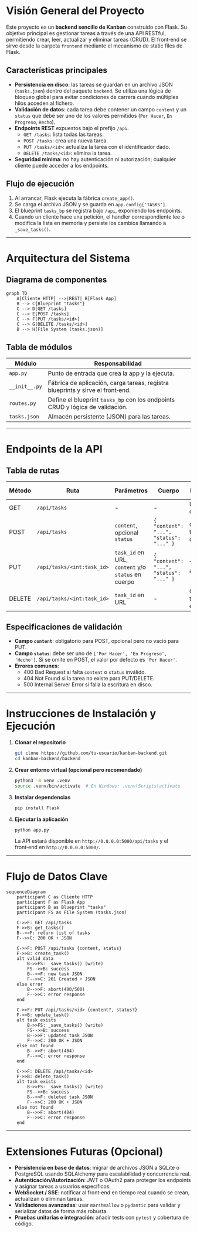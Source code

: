 # Visión General del Proyecto

Este proyecto es un **backend sencillo de Kanban** construido con Flask. Su objetivo principal es gestionar tareas a través de una API RESTful, permitiendo crear, leer, actualizar y eliminar tareas (CRUD). El front‑end se sirve desde la carpeta `frontend` mediante el mecanismo de static files de Flask.

## Características principales
- **Persistencia en disco**: las tareas se guardan en un archivo JSON (`tasks.json`) dentro del paquete `backend`. Se utiliza una lógica de bloqueo global para evitar condiciones de carrera cuando múltiples hilos acceden al fichero.
- **Validación de datos**: cada tarea debe contener un campo `content` y un `status` que debe ser uno de los valores permitidos (`Por Hacer`, `En Progreso`, `Hecho`).
- **Endpoints REST** expuestos bajo el prefijo `/api`.  
  - `GET /tasks`: lista todas las tareas.  
  - `POST /tasks`: crea una nueva tarea.  
  - `PUT /tasks/<id>`: actualiza la tarea con el identificador dado.  
  - `DELETE /tasks/<id>`: elimina la tarea.
- **Seguridad mínima**: no hay autenticación ni autorización; cualquier cliente puede acceder a los endpoints.

## Flujo de ejecución
1. Al arrancar, Flask ejecuta la fábrica `create_app()`.
2. Se carga el archivo JSON y se guarda en `app.config['TASKS']`.
3. El blueprint `tasks_bp` se registra bajo `/api`, exponiendo los endpoints.
4. Cuando un cliente hace una petición, el handler correspondiente lee o modifica la lista en memoria y persiste los cambios llamando a `_save_tasks()`.

---

# Arquitectura del Sistema

## Diagrama de componentes
```mermaid
graph TD
    A[Cliente HTTP] -->|REST| B[Flask App]
    B --> C{Blueprint "tasks"}
    C --> D[GET /tasks]
    C --> E[POST /tasks]
    C --> F[PUT /tasks/<id>]
    C --> G[DELETE /tasks/<id>]
    B --> H[File System (tasks.json)]
```

## Tabla de módulos

| Módulo | Responsabilidad |
|--------|-----------------|
| `app.py` | Punto de entrada que crea la app y la ejecuta. |
| `__init__.py` | Fábrica de aplicación, carga tareas, registra blueprints y sirve el front‑end. |
| `routes.py` | Define el blueprint `tasks_bp` con los endpoints CRUD y lógica de validación. |
| `tasks.json` | Almacén persistente (JSON) para las tareas. |

---

# Endpoints de la API

## Tabla de rutas

| Método | Ruta | Parámetros | Cuerpo | Respuesta | Código HTTP |
|--------|------|------------|--------|-----------|-------------|
| GET | `/api/tasks` | - | - | Lista JSON de tareas | 200 |
| POST | `/api/tasks` | `content`, opcional `status` | `{ "content": "...", "status": "..." }` | Objeto tarea creado | 201 |
| PUT | `/api/tasks/<int:task_id>` | `task_id` en URL, `content` y/o `status` en cuerpo | `{ "content": "...", "status": "..." }` | Tarea actualizada | 200 |
| DELETE | `/api/tasks/<int:task_id>` | `task_id` en URL | - | Objeto tarea eliminada | 200 |

## Especificaciones de validación

- **Campo `content`**: obligatorio para POST, opcional pero no vacío para PUT.
- **Campo `status`**: debe ser uno de `['Por Hacer', 'En Progreso', 'Hecho']`. Si se omite en POST, el valor por defecto es `'Por Hacer'`.
- **Errores comunes**:
  - 400 Bad Request si falta `content` o `status` inválido.
  - 404 Not Found si la tarea no existe para PUT/DELETE.
  - 500 Internal Server Error si falla la escritura en disco.

---

# Instrucciones de Instalación y Ejecución

1. **Clonar el repositorio**  
   ```bash
   git clone https://github.com/tu-usuario/kanban-backend.git
   cd kanban-backend/backend
   ```

2. **Crear entorno virtual (opcional pero recomendado)**  
   ```bash
   python3 -m venv .venv
   source .venv/bin/activate  # En Windows: .venv\Scripts\activate
   ```

3. **Instalar dependencias**  
   ```bash
   pip install Flask
   ```

4. **Ejecutar la aplicación**  
   ```bash
   python app.py
   ```
   La API estará disponible en `http://0.0.0.0:5000/api/tasks` y el front‑end en `http://0.0.0.0:5000/`.

---

# Flujo de Datos Clave

```mermaid
sequenceDiagram
    participant C as Cliente HTTP
    participant F as Flask App
    participant B as Blueprint "tasks"
    participant FS as File System (tasks.json)

    C->>F: GET /api/tasks
    F->>B: get_tasks()
    B-->>F: return list of tasks
    F-->>C: 200 OK + JSON

    C->>F: POST /api/tasks {content, status}
    F->>B: create_task()
    alt valid data
        B->>FS: _save_tasks() (write)
        FS-->>B: success
        B-->>F: new task JSON
        F-->>C: 201 Created + JSON
    else error
        B-->>F: abort(400/500)
        F-->>C: error response
    end

    C->>F: PUT /api/tasks/<id> {content?, status?}
    F->>B: update_task()
    alt task exists
        B->>FS: _save_tasks() (write)
        FS-->>B: success
        B-->>F: updated task JSON
        F-->>C: 200 OK + JSON
    else not found
        B-->>F: abort(404)
        F-->>C: error response
    end

    C->>F: DELETE /api/tasks/<id>
    F->>B: delete_task()
    alt task exists
        B->>FS: _save_tasks() (write)
        FS-->>B: success
        B-->>F: deleted task JSON
        F-->>C: 200 OK + JSON
    else not found
        B-->>F: abort(404)
        F-->>C: error response
    end
```

---

# Extensiones Futuras (Opcional)

- **Persistencia en base de datos**: migrar de archivos JSON a SQLite o PostgreSQL usando SQLAlchemy para escalabilidad y concurrencia real.
- **Autenticación/Autorización**: JWT o OAuth2 para proteger los endpoints y asignar tareas a usuarios específicos.
- **WebSocket / SSE**: notificar al front‑end en tiempo real cuando se crean, actualizan o eliminan tareas.
- **Validaciones avanzadas**: usar `marshmallow` o `pydantic` para validar y serializar datos de forma más robusta.
- **Pruebas unitarias e integración**: añadir tests con `pytest` y cobertura de código.